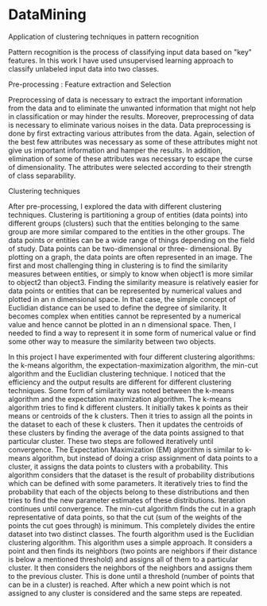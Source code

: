 # DataMining
Application of clustering techniques in pattern recognition

Pattern recognition is the process of classifying input data based on "key" features. In this work I have used unsupervised learning approach to classify unlabeled input data into two classes.

Pre-processing : Feature extraction and Selection

Preprocessing of data is necessary to extract the important information from the data and to eliminate the unwanted information that might not help in classification or may hinder the results. Moreover, preprocessing of data is necessary to eliminate various noises in
the data. Data preprocessing is done by first extracting various attributes from the data. Again, selection of the best few attributes was necessary as some of these attributes might
not give us important information and hamper the results. In addition, elimination of some of these attributes was necessary to escape the curse of dimensionality. The attributes were selected according to their strength of class separability.

Clustering techniques

After pre-processing, I explored the data with different clustering techniques. Clustering is partitioning a group of entities (data points) into different groups (clusters)
such that the entities belonging to the same group are more similar compared to the entities in the other groups. The data points or entities can be a wide range of things depending on the field of study. Data points can be two-dimensional or three-
dimensional. By plotting on a graph, the data points are often represented in an image. The first and most challenging thing in clustering is to find the similarity measures
between entities, or simply to know when object1 is more similar to object2 than object3. Finding the similarity measure is relatively easier for data points or entities that can be
represented by numerical values and plotted in an n dimensional space. In that case, the simple concept of Euclidian distance can be used to define the degree of similarity. It
becomes complex when entities cannot be represented by a numerical value and hence cannot be plotted in an n dimensional space. Then, I needed to find a way to represent it in
some form of numerical value or find some other way to measure the similarity between two objects.

In this project I have experimented with four different clustering algorithms: the k-means algorithm, the expectation-maximization algorithm, the min-cut algorithm and the Euclidian clustering technique. I noticed that the efficiency and the
output results are different for different clustering techniques. Some form of similarity was noted between the k-means algorithm and the expectation maximization algorithm.
The k-means algorithm tries to find k different clusters. It initially takes k points as their means or centroids of the k clusters. Then it tries to assign all the points in the dataset to each of these k clusters. Then it updates the centroids of these clusters by finding the
average of the data points assigned to that particular cluster. These two steps are followed iteratively until convergence. The Expectation Maximization (EM) algorithm is similar to k-means algorithm, but
instead of doing a crisp assignment of data points to a cluster, it assigns the data points to clusters with a probability. This algorithm considers that the dataset is the result of
probability distributions which can be defined with some parameters. It iteratively tries to find the probability that each of the objects belong to these distributions and then tries to
find the new parameter estimates of these distributions. Iteration continues until convergence. The min-cut algorithm finds the cut in a graph representative of data points, so that the
cut (sum of the weights of the points the cut goes through) is minimum. This completely divides the entire dataset into two distinct classes. The fourth algorithm used is the Euclidian clustering algorithm. This algorithm uses a
simple approach. It considers a point and then finds its neighbors (two points are neighbors if their distance is below a mentioned threshold) and assigns all of them to a
particular cluster. It then considers the neighbors of the neighbors and assigns them to the previous cluster. This is done until a threshold (number of points that can be in a cluster)
is reached. After which a new point which is not assigned to any cluster is considered and the same steps are repeated.

